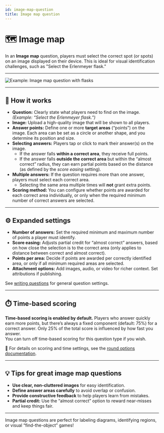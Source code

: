 ```yaml
---
id: image-map-question
title: Image map question
---
```


# 🗺️ Image map

In an **Image map** question, players must select the correct spot (or spots) on an image displayed on their device. This is ideal for visual identification challenges, such as "Select the Erlenmeyer flask."

---

![Example: Image map question with flasks](/images/question-modes/image-map/image-map-example.png)

---

## 📝 How it works

- **Question:** Clearly state what players need to find on the image.\
  _(Example: “Select the Erlenmeyer flask.”)_
- **Image:** Upload a high-quality image that will be shown to all players.
- **Answer points:** Define one or more **target areas** (“points”) on the image. Each area can be set as a circle or another shape, and you determine its position and size.
- **Selecting answers:** Players tap or click to mark their answer(s) on the image.
  - If the answer falls **within a correct area**, they receive full points.
  - If the answer falls **outside the correct area** but within the “almost correct” radius, they can earn partial points based on the distance (as defined by the _score easing_ setting).
- **Multiple answers:** If the question requires more than one answer, players must select each correct area.
  - Selecting the same area multiple times will **not** grant extra points.
- **Scoring method:** You can configure whether points are awarded for each correct area individually, or only when the required minimum number of correct answers are selected.

---

## ⚙️ Expanded settings

- **Number of answers:** Set the required minimum and maximum number of points a player must identify.
- **Score easing:** Adjusts partial credit for “almost correct” answers, based on how close the selection is to the correct area (only applies to distance between correct and almost correct).
- **Points per area:** Decide if points are awarded per correctly identified area, or only if all minimum required areas are selected.
- **Attachment options:** Add images, audio, or video for richer context. Set attributions if publishing.

See [writing questions](../editor/005-writing-questions.md) for general question settings.

---

## ⏱️ Time-based scoring

**Time-based scoring is enabled by default.** Players who answer quickly earn more points, but there’s always a fixed component (default: 75%) for a correct answer. Only 25% of the total score is influenced by how fast you answer.\
You can turn off time-based scoring for this question type if you wish.

📘 For details on scoring and time settings, see the [round options documentation](../editor/008-round-options.md#scoring).

---

## 💡 Tips for great image map questions

- **Use clear, non-cluttered images** for easy identification.
- **Define answer areas carefully** to avoid overlap or confusion.
- **Provide constructive feedback** to help players learn from mistakes.
- **Partial credit:** Use the “almost correct” option to reward near-misses and keep things fair.

---

Image map questions are perfect for labeling diagrams, identifying regions, or visual “find-the-object” games!
